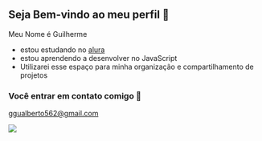 ## Seja Bem-vindo ao meu perfil 🤠

Meu Nome é Guilherme 

- estou estudando no [alura](https://www.alura.com.br)
- estou aprendendo a desenvolver no JavaScript
- Utilizarei esse espaço para minha organização e compartilhamento de projetos

### Você entrar em contato comigo 📧

ggualberto562@gmail.com



![](https://media1.tenor.com/m/6a5mpuTYii0AAAAC/jjk-jujutsu-kaisen.gif)
